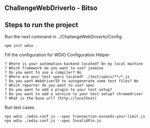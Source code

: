 ## ChallengeWebDriverIo - Bitso   


## Steps to run the project
 Run the next command in ../ChallangeWebDriverIo/Config

 	npm init wdio .
 
 Fill the configuration for WDIO Configuration Helper

    ? Where is your automation backend located? On my local machine
	? Which framework do you want to use? jasmine    
	? Do you want to use a compiler? No
	? Where are your test specs located? ./test/specs/**/*.js        
	? Do you want WebdriverIO to autogenerate some test files? No
	? Which reporter do you want to use? spec
	? Do you want to add a plugin to your test setup?
	? Do you want to add a service to your test setup? chromedriver
	? What is the base url? (http://localhost)

Run test cases 
 
	npx wdio ./wdio.conf.js --spec transaction-exceeds-your-limit.js
	npx wdio ./wdio.conf.js --spec InvalidPin.js

